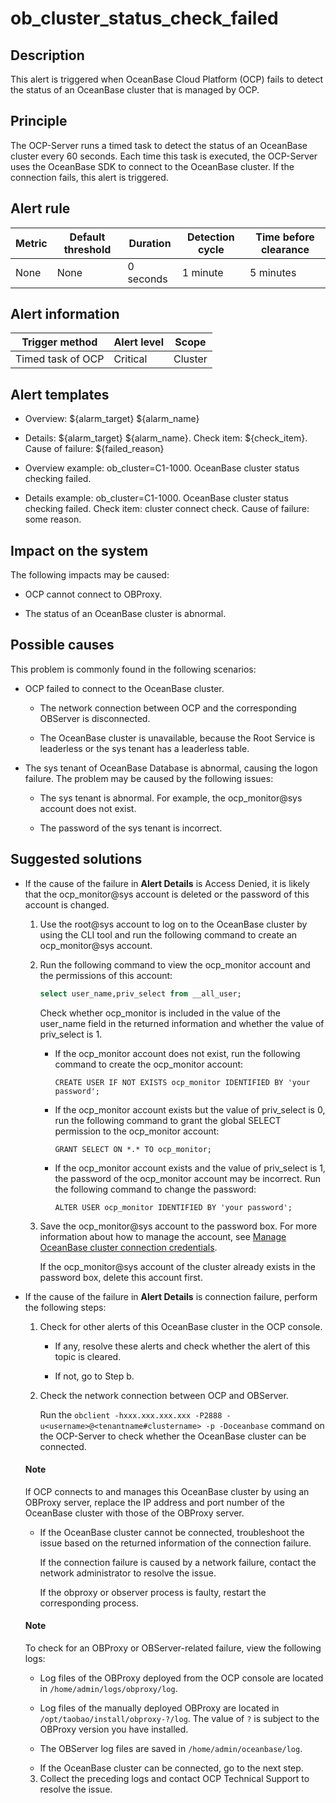 ob_cluster_status_check_failed
===================================================

**Description**
------------------------------------

This alert is triggered when OceanBase Cloud Platform (OCP) fails to detect the status of an OceanBase cluster that is managed by OCP.

Principle
------------------------------

The OCP-Server runs a timed task to detect the status of an OceanBase cluster every 60 seconds. Each time this task is executed, the OCP-Server uses the OceanBase SDK to connect to the OceanBase cluster. If the connection fails, this alert is triggered.

**Alert rule**
-----------------------------------

| Metric | Default threshold | Duration  | Detection cycle | Time before clearance |
|--------|-------------------|-----------|-----------------|-----------------------|
| None   | None              | 0 seconds | 1 minute        | 5 minutes             |

Alert information
--------------------------------------

|  Trigger method   | Alert level |  Scope  |
|-------------------|-------------|---------|
| Timed task of OCP | Critical    | Cluster |

**Alert templates**
----------------------------------------

* Overview: ${alarm_target} ${alarm_name}

* Details: ${alarm_target} ${alarm_name}. Check item: ${check_item}. Cause of failure: ${failed_reason}

* Overview example: ob_cluster=C1-1000. OceanBase cluster status checking failed.

* Details example: ob_cluster=C1-1000. OceanBase cluster status checking failed. Check item: cluster connect check. Cause of failure: some reason.

**Impact on the system**
---------------------------------------------

The following impacts may be caused:

* OCP cannot connect to OBProxy.

* The status of an OceanBase cluster is abnormal.

**Possible causes**
----------------------------------------

This problem is commonly found in the following scenarios:

* OCP failed to connect to the OceanBase cluster.

  * The network connection between OCP and the corresponding OBServer is disconnected.

  * The OceanBase cluster is unavailable, because the Root Service is leaderless or the sys tenant has a leaderless table.

* The sys tenant of OceanBase Database is abnormal, causing the logon failure. The problem may be caused by the following issues:

  * The sys tenant is abnormal. For example, the ocp_monitor@sys account does not exist.

  * The password of the sys tenant is incorrect.

**Suggested solutions**
--------------------------------------------

* If the cause of the failure in **Alert Details** is Access Denied, it is likely that the ocp_monitor@sys account is deleted or the password of this account is changed.

  1. Use the root@sys account to log on to the OceanBase cluster by using the CLI tool and run the following command to create an ocp_monitor@sys account.

  2. Run the following command to view the ocp_monitor account and the permissions of this account:

     ```sql
     select user_name,priv_select from __all_user; 
     ```

     Check whether ocp_monitor is included in the value of the user_name field in the returned information and whether the value of priv_select is 1.
     * If the ocp_monitor account does not exist, run the following command to create the ocp_monitor account:

       `CREATE USER IF NOT EXISTS ocp_monitor IDENTIFIED BY 'your password';`

     * If the ocp_monitor account exists but the value of priv_select is 0, run the following command to grant the global SELECT permission to the ocp_monitor account:

       `GRANT SELECT ON *.* TO ocp_monitor;`

     * If the ocp_monitor account exists and the value of priv_select is 1, the password of the ocp_monitor account may be incorrect. Run the following command to change the password:

       `ALTER USER ocp_monitor IDENTIFIED BY 'your password';`

  3. Save the ocp_monitor@sys account to the password box. For more information about how to manage the account, see [Manage OceanBase cluster connection credentials](../../400.user-guide-2/300.features/1000.user-center/400.password-box.md).

     If the ocp_monitor@sys account of the cluster already exists in the password box, delete this account first.

<!-- -->

* If the cause of the failure in **Alert Details** is connection failure, perform the following steps:

  1. Check for other alerts of this OceanBase cluster in the OCP console.

     * If any, resolve these alerts and check whether the alert of this topic is cleared.

     * If not, go to Step b.

  2. Check the network connection between OCP and OBServer.

     Run the `obclient -hxxx.xxx.xxx.xxx -P2888 -u<username>@<tenantname#clustername> -p -Doceanbase` command on the OCP-Server to check whether the OceanBase cluster can be connected.

  <main id="notice" type='explain'>
    <h4>Note</h4>
    <p>If OCP connects to and manages this OceanBase cluster by using an OBProxy server, replace the IP address and port number of the OceanBase cluster with those of the OBProxy server.</p>
  </main>

     * If the OceanBase cluster cannot be connected, troubleshoot the issue based on the returned information of the connection failure.

       If the connection failure is caused by a network failure, contact the network administrator to resolve the issue.

       If the obproxy or observer process is faulty, restart the corresponding process.

  <main id="notice" type='explain'>
    <h4>Note</h4>
    <p>To check for an OBProxy or OBServer-related failure, view the following logs:</p>
    <ul>
    <li>
    <p>Log files of the OBProxy deployed from the OCP console are located in <code>/home/admin/logs/obproxy/log</code>.</p>
    </li>
    <li>
    <p>Log files of the manually deployed OBProxy are located in <code>/opt/taobao/install/obproxy-?/log</code>. The value of <code>?</code> is subject to the OBProxy version you have installed.</p>
    </li>
    <li>
    <p>The OBServer log files are saved in <code>/home/admin/oceanbase/log</code>.</p>
    </li>
    </ul>
  </main>

     * If the OceanBase cluster can be connected, go to the next step.

  3. Collect the preceding logs and contact OCP Technical Support to resolve the issue.
